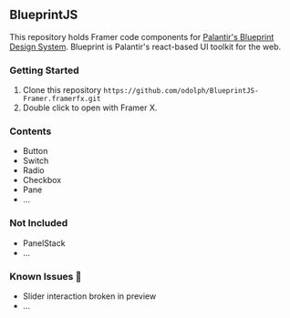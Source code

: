 ## BlueprintJS
This repository holds Framer code components for [Palantir's Blueprint Design System](https://blueprintjs.com/docs/). 
Blueprint is Palantir's react-based UI toolkit for the web.

### Getting Started
1. Clone this repository `https://github.com/odolph/BlueprintJS-Framer.framerfx.git`
2. Double click to open with Framer X.


### Contents
- Button
- Switch
- Radio
- Checkbox
- Pane
- ...

###  Not Included
- PanelStack
- ...

###  Known Issues 🚧
- Slider interaction broken in preview
- ...


